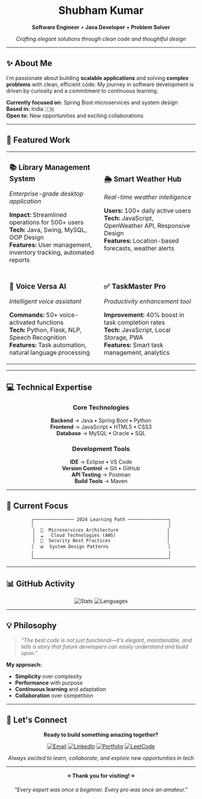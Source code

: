 <div align="center">

# Shubham Kumar

**Software Engineer** • **Java Developer** • **Problem Solver**

*Crafting elegant solutions through clean code and thoughtful design*

---

</div>

## ✨ About Me

I'm passionate about building **scalable applications** and solving **complex problems** with clean, efficient code. My journey in software development is driven by curiosity and a commitment to continuous learning.

**Currently focused on:** Spring Boot microservices and system design  
**Based in:** India 🇮🇳  
**Open to:** New opportunities and exciting collaborations

---

## 🚀 Featured Work

<table>
<tr>
<td width="50%">

### 📚 Library Management System
*Enterprise-grade desktop application*

**Impact:** Streamlined operations for 500+ users  
**Tech:** Java, Swing, MySQL, OOP Design  
**Features:** User management, inventory tracking, automated reports

</td>
<td width="50%">

### 🌦️ Smart Weather Hub  
*Real-time weather intelligence*

**Users:** 100+ daily active users  
**Tech:** JavaScript, OpenWeather API, Responsive Design  
**Features:** Location-based forecasts, weather alerts

</td>
</tr>
<tr>
<td>

### 🎤 Voice Versa AI  
*Intelligent voice assistant*

**Commands:** 50+ voice-activated functions  
**Tech:** Python, Flask, NLP, Speech Recognition  
**Features:** Task automation, natural language processing

</td>
<td>

### ✅ TaskMaster Pro  
*Productivity enhancement tool*

**Improvement:** 40% boost in task completion rates  
**Tech:** JavaScript, Local Storage, PWA  
**Features:** Smart task management, analytics

</td>
</tr>
</table>

---

## 💻 Technical Expertise

<div align="center">

### Core Technologies
**Backend** → Java • Spring Boot • Python  
**Frontend** → JavaScript • HTML5 • CSS3  
**Database** → MySQL • Oracle • SQL  

### Development Tools
**IDE** → Eclipse • VS Code  
**Version Control** → Git • GitHub  
**API Testing** → Postman  
**Build Tools** → Maven

</div>

---

## 🎯 Current Focus

<div align="center">

```
┌─────────────── 2024 Learning Path ───────────────┐
│                                                  │
│  🔧  Microservices Architecture                  │
│  ☁️   Cloud Technologies (AWS)                   │
│  🔐  Security Best Practices                     │
│  📊  System Design Patterns                      │
│                                                  │
└──────────────────────────────────────────────────┘
```

</div>

---

## 📊 GitHub Activity

<div align="center">
  
![Stats](https://github-readme-stats.vercel.app/api?username=shubhamkumar785&show_icons=true&theme=vue&hide_border=true&count_private=true)
![Languages](https://github-readme-stats.vercel.app/api/top-langs/?username=shubhamkumar785&layout=compact&theme=vue&hide_border=true)

</div>

---

## 💡 Philosophy

> *"The best code is not just functional—it's elegant, maintainable, and tells a story that future developers can easily understand and build upon."*

**My approach:**
- **Simplicity** over complexity
- **Performance** with purpose  
- **Continuous learning** and adaptation
- **Collaboration** over competition

---

## 🤝 Let's Connect

<div align="center">

**Ready to build something amazing together?**

[![Email](https://img.shields.io/badge/📧%20Email-shubhammpathak566@gmail.com-EA4335?style=flat-square&logo=gmail&logoColor=white)](mailto:shubhammpathak566@gmail.com)
[![LinkedIn](https://img.shields.io/badge/💼%20LinkedIn-Connect-0A66C2?style=flat-square&logo=linkedin&logoColor=white)](https://www.linkedin.com/in/shubham-kumar-5a85032a6/)
[![Portfolio](https://img.shields.io/badge/🌐%20Portfolio-Visit-FF6B6B?style=flat-square&logoColor=white)](https://shubhamkumar785.github.io/Shubham-Portfolio/)
[![LeetCode](https://img.shields.io/badge/💡%20LeetCode-Practice-FFA116?style=flat-square&logo=leetcode&logoColor=white)](https://leetcode.com/u/shubham_kumar_001/)

*Always excited to learn, collaborate, and explore new opportunities in tech*

</div>

---

<div align="center">

**⭐ Thank you for visiting! ⭐**

*"Every expert was once a beginner. Every pro was once an amateur."*

</div>
